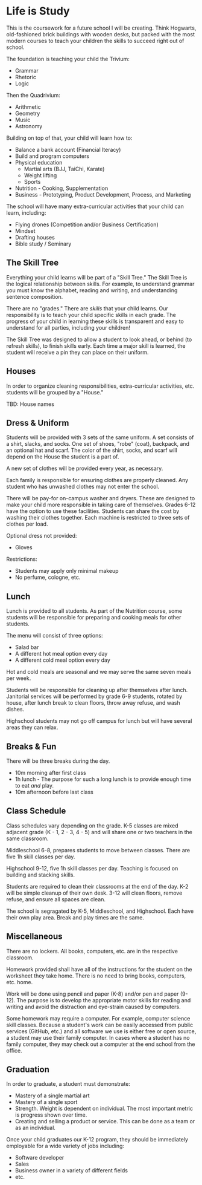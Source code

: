 # Life is Study

This is the coursework for a future school I will be creating. Think Hogwarts, old-fashioned brick buildings with wooden desks, but packed with the most modern courses to teach your children the skills to succeed right out of school.

The foundation is teaching your child the Trivium:

- Grammar
- Rhetoric
- Logic

Then the Quadrivium:

- Arithmetic
- Geometry
- Music
- Astronomy

Building on top of that, your child will learn how to:

- Balance a bank account (Financial lteracy)
- Build and program computers
- Physical education
  - Martial arts (BJJ, TaiChi, Karate)
  - Weight lifting
  - Sports
- Nutrition - Cooking, Supplementation
- Business - Prototyping, Product Development, Process, and Marketing

The school will have many extra-curricular activities that your child can learn, including:

- Flying drones (Competition and/or Business Certification)
- Mindset
- Drafting houses
- Bible study / Seminary

## The Skill Tree

Everything your child learns will be part of a "Skill Tree." The Skill Tree is the logical relationship between skills. For example, to understand grammar you must know the alphabet, reading and writing, and understanding sentence composition.

There are no "grades." There are _skills_ that your child learns. Our responsibility is to teach your child specific skills in each grade. The progress of your child in learning these skills is transparent and easy to understand for all parties, including your children!

The Skill Tree was designed to allow a student to look ahead, or behind (to refresh skills), to finish skills early. Each time a major skill is learned, the student will receive a pin they can place on their uniform.

## Houses

In order to organize cleaning responsibilities, extra-curricular activities, etc. students will be grouped by a "House."

TBD: House names

## Dress & Uniform

Students will be provided with 3 sets of the same uniform. A set consists of a shirt, slacks, and socks. One set of shoes, "robe" (coat), backpack, and an optional hat and scarf. The color of the shirt, socks, and scarf will depend on the House the student is a part of.

A new set of clothes will be provided every year, as necessary.

Each family is responsible for ensuring clothes are properly cleaned. Any student who has unwashed clothes may not enter the school.

There will be pay-for on-campus washer and dryers. These are designed to make your child more responsible in taking care of themselves. Grades 6-12 have the option to use these facilities. Students can share the cost by washing their clothes together. Each machine is restricted to three sets of clothes per load.

Optional dress not provided:

- Gloves

Restrictions:

- Students may apply only minimal makeup
- No perfume, cologne, etc.

## Lunch

Lunch is provided to all students. As part of the Nutrition course, some students will be responsible for preparing and cooking meals for other students.

The menu will consist of three options:

- Salad bar
- A different hot meal option every day
- A different cold meal option every day

Hot and cold meals are seasonal and we may serve the same seven meals per week.

Students will be responsible for cleaning up after themselves after lunch. Janitorial services will be performed by grade 6-9 students, rotated by house, after lunch break to clean floors, throw away refuse, and wash dishes.

Highschool students may not go off campus for lunch but will have several areas they can relax.

## Breaks & Fun

There will be three breaks during the day.

- 10m morning after first class
- 1h lunch - The purpose for such a long lunch is to provide enough time to eat _and_ play.
- 10m afternoon before last class

## Class Schedule

Class schedules vary depending on the grade. K-5 classes are mixed adjacent grade (K - 1, 2 - 3, 4 - 5) and will share one or two teachers in the same classroom.

Middleschool 6-8, prepares students to move between classes. There are five 1h skill classes per day.

Highschool 9-12, five 1h skill classes per day. Teaching is focused on building and stacking skills.

Students are required to clean their classrooms at the end of the day. K-2 will be simple cleanup of their own desk. 3-12 will clean floors, remove refuse, and ensure all spaces are clean.

The school is segragated by K-5, Middleschool, and Highschool. Each have their own play area. Break and play times are the same.

## Miscellaneous

There are no lockers. All books, computers, etc. are in the respective classroom.

Homework provided shall have all of the instructions for the student on the worksheet they take home. There is no need to bring books, computers, etc. home.

Work will be done using pencil and paper (K-8) and/or pen and paper (9-12). The purpose is to develop the appropriate motor skills for reading and writing and avoid the distraction and eye-strain caused by computers.

Some homework may require a computer. For example, computer science skill classes. Because a student's work can be easily accessed from public services (GitHub, etc.) and all software we use is either free or open source, a student may use their family computer. In cases where a student has no family computer, they may check out a computer at the end school from the office.

## Graduation

In order to graduate, a student must demonstrate:

- Mastery of a single martial art
- Mastery of a single sport
- Strength. Weight is dependent on individual. The most important metric is progress shown over time.
- Creating and selling a product or service. This can be done as a team or as an individual.

Once your child graduates our K-12 program, they should be immediately employable for a wide variety of jobs including:

- Software developer
- Sales
- Business owner in a variety of different fields
- etc.
